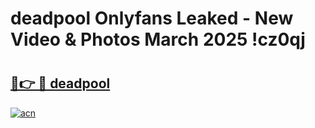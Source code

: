 # deadpool Onlyfans Leaked - New Video & Photos March 2025 !cz0qj

# <h2><a href="https://3ssh88.iuczelnia.edu.pl?title=deadpool&ref=cz0qj">🔗👉 🔴 deadpool</a></h2>

[![acn](https://github.com/user-attachments/assets/0f9c940e-d8b0-45ae-aac7-cd30a18b3e1c)](https://3ssh88.iuczelnia.edu.pl?title=deadpool&ref=cz0qj)

